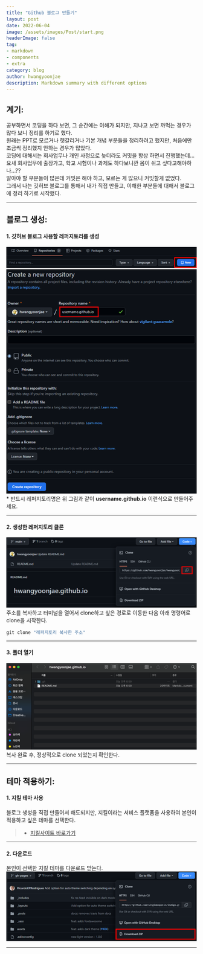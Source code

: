 ```yaml
---
title: "Github 블로그 만들기"
layout: post
date: 2022-06-04
image: /assets/images/Post/start.png
headerImage: false
tag:
- markdown
- components
- extra
category: blog
author: hwangyoonjae
description: Markdown summary with different options
---
```


## 계기:

공부하면서 코딩을 하다 보면, 그 순간에는 이해가 되지만, 지나고 보면 까먹는 경우가 많다 보니 정리를 하기로 했다. <br>
원래는 PPT로 모르거나 헷갈리거나 기본 개념 부분들을 정리하려고 했지만, 처음에만 조금씩 정리했지 안하는 경우가 많았다. <br>
코딩에 대해서는 회사업무나 개인 사정으로 늦더라도 커밋을 항상 하면서 진행했는데...
요새 회사업무에 출장가고, 학교 시험이나 과제도 하다보니깐 몸이 쉬고 싶다고해야하나...?? <br>
알아야 할 부분들이 많은데 커밋은 해야 하고, 모르는 게 많으니 커밋할게 없었다. <br>
그래서 나는 깃허브 블로그를 통해서 내가 직접 만들고, 이해한 부분들에 대해서 블로그에 정리 하기로 시작했다.

* * *

## 블로그 생성:
#### 1. 깃허브 블로그 사용할 레퍼지토리를 생성
![텍스트](/assets/images/Github/%EB%A0%88%ED%8D%BC%EC%A7%80%ED%86%A0%EB%A6%AC%EC%83%9D%EC%84%B1.PNG)
![텍스트](/assets/images/Github/%EB%A0%88%ED%8D%BC%EC%A7%80%ED%86%A0%EB%A6%AC%EC%9D%B4%EB%A6%84%EC%A0%95%ED%95%98%EA%B8%B0.PNG)
<br>
\* 반드시 레퍼지토리명은 위 그림과 같이 **username.github.io** 이런식으로 만들어주세요.
* * *

#### 2. 생성한 레퍼지토리 클론
![텍스트](/assets/images/Github/%ED%81%B4%EB%A1%A0%ED%95%98%EA%B8%B0.PNG)
<br>
주소를 복사하고 터미널을 열어서 clone하고 싶은 경로로 이동한 다음 아래 명령어로 clone을 시작한다.
```javascript
git clone "레퍼지토리 복사한 주소"
```
* * *

#### 3. 폴더 열기
![텍스트](/assets/images/Github/%ED%81%B4%EB%A1%A0%ED%99%95%EC%9D%B8.PNG)
<br>
복사 완료 후, 정상적으로 clone 되었는지 확인한다.
* * *

## 테마 적용하기:
#### 1. 지킬 테마 사용
블로그 생성을 직접 만들어서 해도되지만, 지킬이라는 서비스 플랫폼을 사용하여 본인이 적용하고 싶은 테마를 선택한다.
<br>
> * [지킬사이트 바로가기](http://jekyllthemes.org/ "지킬테마")

* * *

#### 2. 다운로드
본인이 선택한 지킬 테마를 다운로드 받는다.
<br>
![텍스트](/assets/images/Github/%EC%A7%80%ED%82%AC%ED%85%8C%EB%A7%88%20%EB%8B%A4%EC%9A%B4.PNG)
* * *